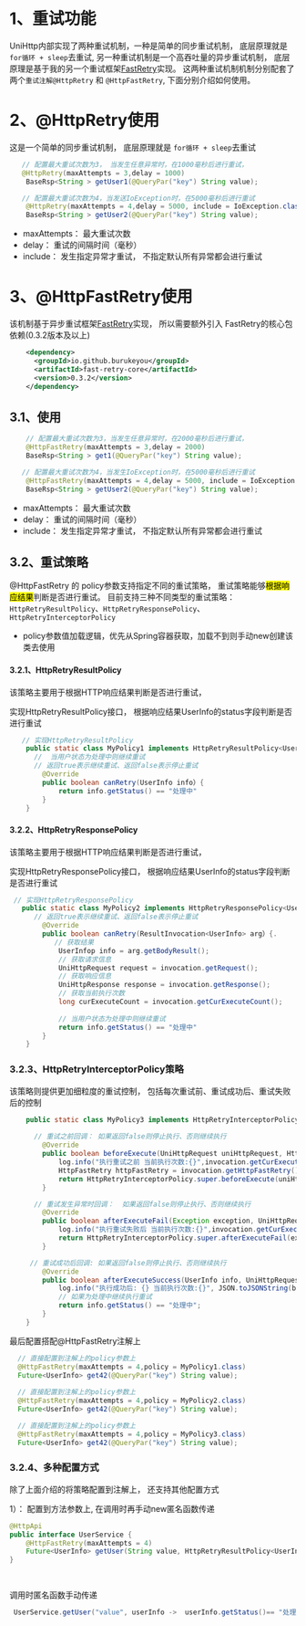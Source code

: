 

# 1、重试功能

UniHttp内部实现了两种重试机制，一种是简单的同步重试机制， 底层原理就是 `for循环 + sleep`去重试,   另一种重试机制是一个高吞吐量的异步重试机制， 底层原理是基于我的另一个重试框架[FastRetry](https://github.com/burukeYou/fast-retry)实现。 这两种重试机制机制分别配套了两个`重试注解@HttpRetry` 和 `@HttpFastRetry`, 下面分别介绍如何使用。

# 2、@HttpRetry使用
这是一个简单的同步重试机制， 底层原理就是 `for循环 + sleep`去重试

```java
   // 配置最大重试次数为3， 当发生任意异常时，在1000毫秒后进行重试，
   @HttpRetry(maxAttempts = 3,delay = 1000)
    BaseRsp<String > getUser1(@QueryPar("key") String value);

   // 配置最大重试次数为4，当发送IoException时，在5000毫秒后进行重试
    @HttpRetry(maxAttempts = 4,delay = 5000, include = IoException.class)
    BaseRsp<String > getUser2(@QueryPar("key") String value);
```

- maxAttempts：  最大重试次数
- delay： 重试的间隔时间（毫秒）
- include：  发生指定异常才重试， 不指定默认所有异常都会进行重试


# 3、@HttpFastRetry使用

该机制基于异步重试框架[FastRetry](https://github.com/burukeYou/fast-retry)实现， 所以需要额外引入 FastRetry的核心包依赖(0.3.2版本及以上)

```xml
    <dependency>
      <groupId>io.github.burukeyou</groupId>
      <artifactId>fast-retry-core</artifactId>
      <version>0.3.2</version>
    </dependency>
```

## 3.1、使用
```java
    // 配置最大重试次数为3，当发生任意异常时，在2000毫秒后进行重试，
    @HttpFastRetry(maxAttempts = 3,delay = 2000)
    BaseRsp<String > get1(@QueryPar("key") String value);

   // 配置最大重试次数为4，当发生IoException时，在5000毫秒后进行重试
    @HttpFastRetry(maxAttempts = 4,delay = 5000, include = IoException.class)
    BaseRsp<String > getUser2(@QueryPar("key") String value);
```

- maxAttempts：  最大重试次数
- delay： 重试的间隔时间（毫秒）
- include：  发生指定异常才重试， 不指定默认所有异常都会进行重试




## 3.2、重试策略
@HttpFastRetry 的 policy参数支持指定不同的重试策略， 重试策略能够<mark>根据响应结果</mark>判断是否进行重试。 目前支持三种不同类型的重试策略： `HttpRetryResultPolicy`、`HttpRetryResponsePolicy`、`HttpRetryInterceptorPolicy`
-  policy参数值加载逻辑，优先从Spring容器获取，加载不到则手动new创建该类去使用




#### 3.2.1、HttpRetryResultPolicy
该策略主要用于根据HTTP响应结果判断是否进行重试， 

实现HttpRetryResultPolicy接口， 根据响应结果UserInfo的status字段判断是否进行重试

```java
   // 实现HttpRetryResultPolicy
    public static class MyPolicy1 implements HttpRetryResultPolicy<UserInfo> {
      //  当用户状态为处理中则继续重试
      // 返回true表示继续重试、返回false表示停止重试
        @Override
        public boolean canRetry(UserInfo info）{
        	return info.getStatus() == "处理中"
        }
    }
```


#### 3.2.2、HttpRetryResponsePolicy
该策略主要用于根据HTTP响应结果判断是否进行重试， 

实现HttpRetryResponsePolicy接口， 根据响应结果UserInfo的status字段判断是否进行重试

```java
 // 实现HttpRetryResponsePolicy
   public static class MyPolicy2 implements HttpRetryResponsePolicy<UserInfo> {
      // 返回true表示继续重试、返回false表示停止重试
        @Override
        public boolean canRetry(ResultInvocation<UserInfo> arg）{.     
           // 获取结果
        	UserInfop info = arg.getBodyResult();
        	// 获取请求信息
        	UniHttpRequest request = invocation.getRequest();
			// 获取响应信息
            UniHttpResponse response = invocation.getResponse();
            // 获取当前执行次数
            long curExecuteCount = invocation.getCurExecuteCount();
  
  			// 当用户状态为处理中则继续重试
        	return info.getStatus() == "处理中"
        }
    }
```




### 3.2.3、HttpRetryInterceptorPolicy策略
该策略则提供更加细粒度的重试控制， 包括每次重试前、重试成功后、重试失败后的控制

```java
    public static class MyPolicy3 implements HttpRetryInterceptorPolicy<UserInfo> {
      
      // 重试之前回调： 如果返回false则停止执行、否则继续执行
        @Override
        public boolean beforeExecute(UniHttpRequest uniHttpRequest, HttpRetryInvocation invocation) throws Exception {
            log.info("执行重试之前 当前执行次数:{}",invocation.getCurExecuteCount());
            HttpFastRetry httpFastRetry = invocation.getHttpFastRetry();
            return HttpRetryInterceptorPolicy.super.beforeExecute(uniHttpRequest, invocation);
        }

      // 重试发生异常时回调：  如果返回false则停止执行、否则继续执行
        @Override
        public boolean afterExecuteFail(Exception exception, UniHttpRequest uniHttpRequest, HttpRetryInvocation invocation) throws Exception {
            log.info("执行重试失败后 当前执行次数:{}",invocation.getCurExecuteCount());
            return HttpRetryInterceptorPolicy.super.afterExecuteFail(exception, uniHttpRequest, invocation);
        }

     // 重试成功后回调: 如果返回false则停止执行、否则继续执行
        @Override
        public boolean afterExecuteSuccess(UserInfo info, UniHttpRequest uniHttpRequest, UniHttpResponse uniHttpResponse, HttpRetryInvocation invocation) {
            log.info("执行成功后: {} 当前执行次数:{}", JSON.toJSONString(bodyResult),invocation.getCurExecuteCount());          
            // 如果为处理中继续执行重试
            return info.getStatus() == "处理中";
        }
    }
```

最后配置搭配@HttpFastRetry注解上
```java
  // 直接配置到注解上的policy参数上
  @HttpFastRetry(maxAttempts = 4,policy = MyPolicy1.class)
  Future<UserInfo> get42(@QueryPar("key") String value);
  
  // 直接配置到注解上的policy参数上
  @HttpFastRetry(maxAttempts = 4,policy = MyPolicy2.class)
  Future<UserInfo> get42(@QueryPar("key") String value);

  // 直接配置到注解上的policy参数上
  @HttpFastRetry(maxAttempts = 4,policy = MyPolicy3.class)
  Future<UserInfo> get42(@QueryPar("key") String value);

```


### 3.2.4、多种配置方式
除了上面介绍的将策略配置到注解上， 还支持其他配置方式

1）： 配置到方法参数上, 在调用时再手动new匿名函数传递

```java
@HttpApi
public interface UserService {
    @HttpFastRetry(maxAttempts = 4)
    Future<UserInfo> getUser(String value, HttpRetryResultPolicy<UserInfo> policy);
}

 
```

调用时匿名函数手动传递

```java
 UserService.getUser("value", userInfo ->  userInfo.getStatus()== "处理中"）
```
